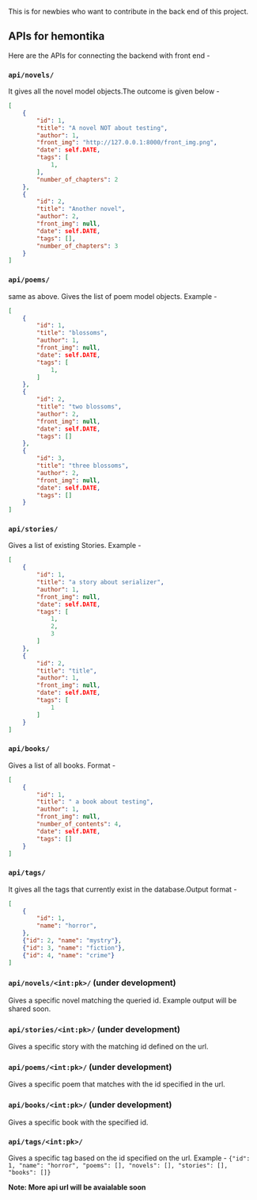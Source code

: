 This is for newbies who want to contribute in the back end of this project.
## APIs for hemontika
Here are the APIs for connecting the backend with front end -
### `api/novels/`
It gives all the novel model objects.The outcome is given below -
```json
[
    {
        "id": 1,
        "title": "A novel NOT about testing",
        "author": 1,
        "front_img": "http://127.0.0.1:8000/front_img.png",
        "date": self.DATE,
        "tags": [
            1,
        ],
        "number_of_chapters": 2
    },
    {
        "id": 2,
        "title": "Another novel",
        "author": 2,
        "front_img": null,
        "date": self.DATE,
        "tags": [],
        "number_of_chapters": 3
    }
]
```
### `api/poems/`
same as above. Gives the list of poem model objects. Example -
```json
[
    {
        "id": 1,
        "title": "blossoms",
        "author": 1,
        "front_img": null,
        "date": self.DATE,
        "tags": [
            1,
        ]
    },
    {
        "id": 2,
        "title": "two blossoms",
        "author": 2,
        "front_img": null,
        "date": self.DATE,
        "tags": []
    },
    {
        "id": 3,
        "title": "three blossoms",
        "author": 2,
        "front_img": null,
        "date": self.DATE,
        "tags": []
    }
]
```
### `api/stories/`
Gives a list of existing Stories. Example -
```json
[
    {
        "id": 1,
        "title": "a story about serializer",
        "author": 1,
        "front_img": null,
        "date": self.DATE,
        "tags": [
            1,
            2,
            3
        ]
    },
    {
        "id": 2,
        "title": "title",
        "author": 1,
        "front_img": null,
        "date": self.DATE,
        "tags": [
            1
        ]
    }
]
```

### `api/books/`
Gives a list of all books. Format -
```json
[
    {
        "id": 1,
        "title": " a book about testing",
        "author": 1,
        "front_img": null,
        "number_of_contents": 4,
        "date": self.DATE,
        "tags": []
    }
]
```
### `api/tags/`
It gives all the tags that currently exist in the database.Output format -
```json
[
    {
        "id": 1,
        "name": "horror",
    },
    {"id": 2, "name": "mystry"},
    {"id": 3, "name": "fiction"},
    {"id": 4, "name": "crime"}
]
```
### `api/novels/<int:pk>/`  (under development)
Gives a specific novel matching the queried id. Example output will be shared soon.

### `api/stories/<int:pk>/` (under development)
Gives a specific story with the matching id defined on the url.
### `api/poems/<int:pk>/` (under development)
Gives a specific poem that matches with the id specified in the url.
### `api/books/<int:pk>/` (under development)
Gives a specific book with the specified id.
### `api/tags/<int:pk>/`
Gives a specific tag based on the id specified on the url. Example -
`{"id": 1, "name": "horror", "poems": [], "novels": [], "stories": [], "books": []}`

**Note: More api url will be avaialable soon**